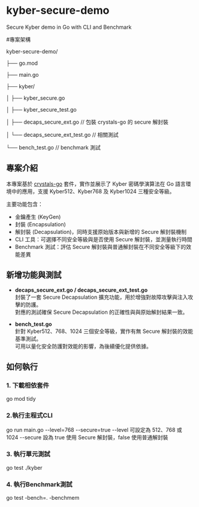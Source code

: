# kyber-secure-demo
Secure Kyber demo in Go with CLI and Benchmark

#專案架構  

kyber-secure-demo/  

├── go.mod  

├── main.go  

├── kyber/  

│   ├── kyber_secure.go  

│   ├── kyber_secure_test.go  

│   ├── decaps_secure_ext.go         // 包裝 crystals-go 的 secure 解封裝  

│   └── decaps_secure_ext_test.go    // 相關測試  

└── bench_test.go                    // benchmark 測試


## 專案介紹

本專案基於 [crystals-go](https://github.com/kudelskisecurity/crystals-go) 套件，實作並展示了 Kyber 密碼學演算法在 Go 語言環境中的應用，支援 Kyber512、Kyber768 及 Kyber1024 三種安全等級。

主要功能包含：

- 金鑰產生 (KeyGen)
- 封裝 (Encapsulation)
- 解封裝 (Decapsulation)，同時支援原始版本與新增的 Secure 解封裝機制
- CLI 工具：可選擇不同安全等級與是否使用 Secure 解封裝，並測量執行時間
- Benchmark 測試：評估 Secure 解封裝與普通解封裝在不同安全等級下的效能差異

## 新增功能與測試

- **decaps_secure_ext.go / decaps_secure_ext_test.go**  
  封裝了一套 Secure Decapsulation 擴充功能，用於增強對故障攻擊與注入攻擊的防護。  
  對應的測試確保 Secure Decapsulation 的正確性與與原始解封結果一致。

- **bench_test.go**  
  針對 Kyber512、768、1024 三個安全等級，實作有無 Secure 解封裝的效能基準測試。  
  可用以量化安全防護對效能的影響，為後續優化提供依據。

## 如何執行

### 1. 下載相依套件
go mod tidy

### 2.執行主程式CLI
go run main.go --level=768 --secure=true
--level 可設定為 512、768 或 1024
--secure 設為 true 使用 Secure 解封裝，false 使用普通解封裝

### 3. 執行單元測試
go test ./kyber

### 4. 執行Benchmark測試
go test -bench=. -benchmem
